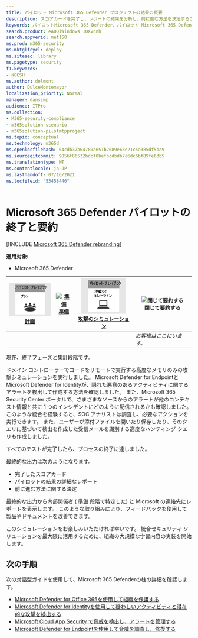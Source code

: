 ```yaml
---
title: パイロット Microsoft 365 Defender プロジェクトの結果の概要
description: スコアカードを完了し、レポートの結果を分析し、前に進む方法を決定することで、パイロットMicrosoft 365 Defenderプロジェクトを終了します。
keywords: パイロットMicrosoft 365 Defender、パイロット Microsoft 365 Defender プロジェクトの後に次に何をするか、運用環境のMicrosoft 365 Defenderを評価した後に何をするか、Microsoft 365 Defenderから移行する方法を決定します デプロイへのパイロット、サイバー セキュリティ、高度な永続的な脅威、エンタープライズ セキュリティ、デバイス、デバイス、ID、ユーザー、データ、アプリケーション、インシデント、自動調査と修復、高度な捜索
search.product: eADQiWindows 10XVcnh
search.appverid: met150
ms.prod: m365-security
ms.mktglfcycl: deploy
ms.sitesec: library
ms.pagetype: security
f1.keywords:
- NOCSH
ms.author: dolmont
author: DulceMontemayor
localization_priority: Normal
manager: dansimp
audience: ITPro
ms.collection:
- M365-security-compliance
- m365solution-scenario
- m365solution-pilotmtpproject
ms.topic: conceptual
ms.technology: m365d
ms.openlocfilehash: 64cdb37b64780a651b2689e68e21c5a385df5ba9
ms.sourcegitcommit: 9856f86532bdcf0befbcdbdb7c6dc6bf89fe63b5
ms.translationtype: MT
ms.contentlocale: ja-JP
ms.lasthandoff: 07/16/2021
ms.locfileid: "53458440"
---
```

# <a name="closing-and-summarizing-your-microsoft-365-defender-pilot"></a>Microsoft 365 Defender パイロットの終了と要約  

[!INCLUDE [Microsoft 365 Defender rebranding](../includes/microsoft-defender.md)]


**適用対象:**
- Microsoft 365 Defender



|[![計画](../../media/phase-diagrams/1-planning.png)](m365d-pilot-plan.md)<br/>[計画](m365d-pilot-plan.md) |[![準備](../../media/phase-diagrams/2-prepare.png)](prepare-m365d-eval.md)<br/>[準備](prepare-m365d-eval.md) | [![攻撃のシミュレーション](../../media/phase-diagrams/3-simluate.png)](m365d-pilot-simulate.md)<br/>[攻撃のシミュレーション](m365d-pilot-simulate.md) | ![閉じて要約する](../../media/phase-diagrams/4-summary.png)<br/>閉じて要約する|
|--|--|--|--|
|| | |*お客様はここにいます。*|


現在、終了フェーズと集計段階です。

ドメイン コントローラーでコードをリモートで実行する高度なメモリのみの攻撃シミュレーションを実行しました。 Microsoft Defender for EndpointとMicrosoft Defender for Identityが、隠れた悪意のあるアクティビティに関するアラートを検出して作成する方法を確認しました。 また、Microsoft 365 Security Center ポータルで、さまざまなソースからのアラートが他のコンテキスト情報と共に 1 つのインシデントにどのように配信されるかも確認しました。 このような統合を経験すると、SOC アナリストは調査し、必要なアクションを実行できます。 また、ユーザーが添付ファイルを開いたり保存したり、そのクエリに基づいて検出を作成した受信メールを識別する高度なハンティング クエリも作成しました。

すべてのテストが完了したら、プロセスの終了に達しました。

最終的な出力は次のようになります。

- 完了したスコアカード
- パイロットの結果の詳細なレポート
- 前に進む方法に関する決定

最終的な出力から内部関係者 ( [準備](./prepare-m365d-eval.md) 段階で特定した) と Microsoft の連絡先にレポートを表示します。 このような取り組みにより、フィードバックを使用して製品やドキュメントを改善できます。

このシミュレーションをお楽しみいただければ幸いです。 統合セキュリティ ソリューションを最大限に活用するために、組織の大規模な学習内容の実装を開始します。

## <a name="next-step"></a>次の手順
次の対話型ガイドを使用して、Microsoft 365 Defenderの柱の詳細を確認します。
- [Microsoft Defender for Office 365を使用して組織を保護する](https://aka.ms/O365ATP-Interactive-Guide)
- [Microsoft Defender for Identityを使用して疑わしいアクティビティと潜在的な攻撃を検出する](https://aka.ms/AATP-Interactive-Guide)
- [Microsoft Cloud App Security で脅威を検出し、アラートを管理する](https://aka.ms/DetectThreatsAndAlertsMCAS-InteractiveGuide)
- [Microsoft Defender for Endpointを使用して脅威を調査し、修復する](https://aka.ms/MDATP-IR-Interactive-Guide)